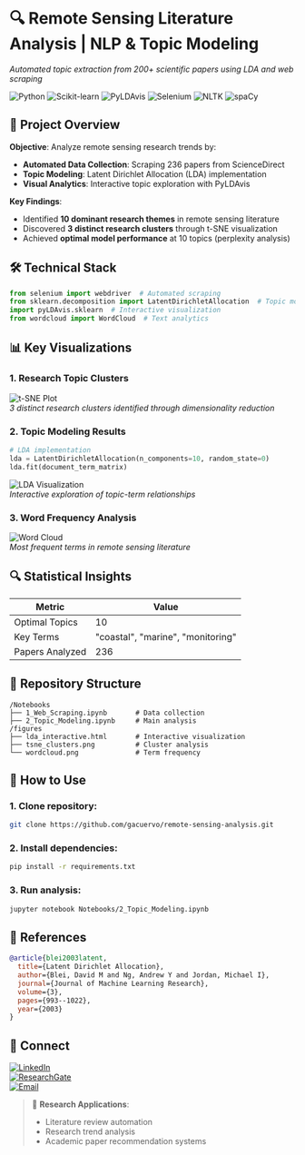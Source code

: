 # 🔍 Remote Sensing Literature Analysis | NLP & Topic Modeling  
*Automated topic extraction from 200+ scientific papers using LDA and web scraping*  

![Python](https://img.shields.io/badge/Python-3.7+-blue?logo=python) ![Scikit-learn](https://img.shields.io/badge/Scikit--learn-1.3-red) ![PyLDAvis](https://img.shields.io/badge/PyLDAvis-2.1.2-lightblue) ![Selenium](https://img.shields.io/badge/Web_Scraping-Selenium-orange) ![NLTK](https://img.shields.io/badge/NLTK-3.6.7-blue?logo=nltk) ![spaCy](https://img.shields.io/badge/spaCy-3.2.0-brightgreen?logo=spacy)
## 📌 Project Overview  
**Objective**: Analyze remote sensing research trends by:  
- **Automated Data Collection**: Scraping 236 papers from ScienceDirect  
- **Topic Modeling**: Latent Dirichlet Allocation (LDA) implementation  
- **Visual Analytics**: Interactive topic exploration with PyLDAvis  

**Key Findings**:  
- Identified **10 dominant research themes** in remote sensing literature  
- Discovered **3 distinct research clusters** through t-SNE visualization  
- Achieved **optimal model performance** at 10 topics (perplexity analysis)  

## 🛠️ Technical Stack  
```python
from selenium import webdriver  # Automated scraping
from sklearn.decomposition import LatentDirichletAllocation  # Topic modeling  
import pyLDAvis.sklearn  # Interactive visualization
from wordcloud import WordCloud  # Text analytics
```

## 📊 Key Visualizations  
### 1. Research Topic Clusters  
![t-SNE Plot](figures/tsne_clusters.png)  
*3 distinct research clusters identified through dimensionality reduction*

### 2. Topic Modeling Results  
```python
# LDA implementation
lda = LatentDirichletAllocation(n_components=10, random_state=0)
lda.fit(document_term_matrix)
```
![LDA Visualization](figures/lda_interactive.png)  
*Interactive exploration of topic-term relationships*

### 3. Word Frequency Analysis  
![Word Cloud](figures/wordcloud.png)  
*Most frequent terms in remote sensing literature*

## 🔍 Statistical Insights  
| Metric | Value |  
|---------|-------|  
| Optimal Topics | 10 |  
| Key Terms | "coastal", "marine", "monitoring" |  
| Papers Analyzed | 236 |  

## 📂 Repository Structure  
```text
/Notebooks
├── 1_Web_Scraping.ipynb       # Data collection
├── 2_Topic_Modeling.ipynb     # Main analysis
/figures
├── lda_interactive.html       # Interactive visualization
├── tsne_clusters.png          # Cluster analysis
└── wordcloud.png              # Term frequency
```

## 🚀 How to Use  
### 1. Clone repository:  
```bash
git clone https://github.com/gacuervo/remote-sensing-analysis.git
```  

### 2. Install dependencies:  
```bash
pip install -r requirements.txt
```  

### 3. Run analysis:  
```bash
jupyter notebook Notebooks/2_Topic_Modeling.ipynb
```  

## 📜 References  
```bibtex
@article{blei2003latent,
  title={Latent Dirichlet Allocation},
  author={Blei, David M and Ng, Andrew Y and Jordan, Michael I},
  journal={Journal of Machine Learning Research},
  volume={3},
  pages={993--1022},
  year={2003}
}
```  

## 🔗 Connect  
[![LinkedIn](https://img.shields.io/badge/LinkedIn-Giovanny_Cuervo-0077B5?style=for-the-badge&logo=linkedin)](https://www.linkedin.com/in/giovanny-alejandro-cuervo-londo%C3%B1o-b446ab23b/)  
[![ResearchGate](https://img.shields.io/badge/ResearchGate-00CCBB?style=for-the-badge&logo=researchgate)](https://www.researchgate.net/profile/Giovanny-Cuervo-Londono)  
[![Email](https://img.shields.io/badge/Email-giovanny.cuervo101%40alu.ulpgc.es-D14836?style=for-the-badge&logo=gmail)](mailto:giovanny.cuervo101@alu.ulpgc.es)  

> 🔬 **Research Applications**:  
> - Literature review automation  
> - Research trend analysis  
> - Academic paper recommendation systems  
